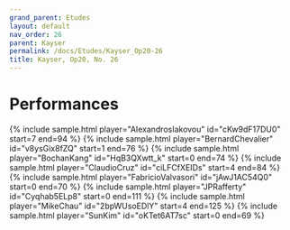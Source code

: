 ```yaml
---
grand_parent: Etudes
layout: default
nav_order: 26
parent: Kayser
permalink: /docs/Etudes/Kayser_Op20-26
title: Kayser, Op20, No. 26
---
```

# Performances
<div class="sample-container">
    {% include sample.html player="AlexandrosIakovou" id="cKw9dF17DU0" start=7 end=94 %}
    {% include sample.html player="BernardChevalier" id="v8ysGix8fZQ" start=1 end=76 %}
    {% include sample.html player="BochanKang" id="HqB3QXwtt_k" start=0 end=74 %}
    {% include sample.html player="ClaudioCruz" id="ciLFCfXEIDs" start=4 end=84 %}
    {% include sample.html player="FabricioValvasori" id="jAwJ1AC54Q0" start=0 end=70 %}
    {% include sample.html player="JPRafferty" id="Cyqhab5ELp8" start=0 end=111 %}
    {% include sample.html player="MikeChau" id="2bpWUsoEDlY" start=4 end=125 %}
    {% include sample.html player="SunKim" id="oKTet6AT7sc" start=0 end=69 %}
</div>